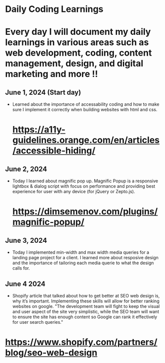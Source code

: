 # Daily Coding Learnings

# Every day I will document my daily learnings in various areas such as web development, coding, content management, design, and digital marketing and more !!

## June 1, 2024 (Start day)
- Learned about the importance of accessability coding and how to make sure I implement it correctly when building websites with html and css. 
    # https://a11y-guidelines.orange.com/en/articles/accessible-hiding/

## June 2, 2024 
- Today I learned about magnific pop up. Magnific Popup is a responsive lightbox & dialog script with focus on performance and providing best experience for user with any device (for jQuery or Zepto.js).
    # https://dimsemenov.com/plugins/magnific-popup/

## June 3, 2024 
 - Today I implemented min-width and max width media queries for a landing page project for a client. I learned more about resposive design and the importance of tailoring each media querie to what the design calls for.

## June 4 2024
 - Shopify article that talked about how to get better at SEO web design is, why it’s important. Implementing these skills will allow for better ranking websites on google. "The development team will fight to keep the visual and user aspect of the site very simplistic, while the SEO team will want to ensure the site has enough content so Google can rank it effectively for user search queries."
 # https://www.shopify.com/partners/blog/seo-web-design


